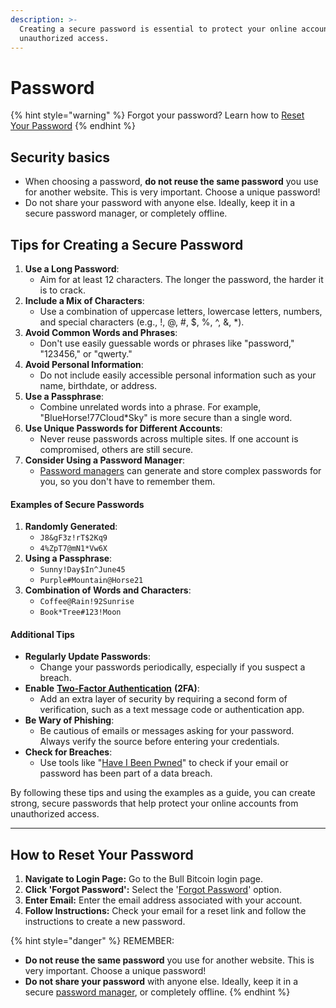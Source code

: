 ```yaml
---
description: >-
  Creating a secure password is essential to protect your online accounts from
  unauthorized access.
---
```


# Password

{% hint style="warning" %}
Forgot your password? Learn how to [Reset Your Password](password.md#how-to-reset-your-password)
{% endhint %}

## Security basics

* When choosing a password, **do not reuse the same password** you use for another website. This is very important. Choose a unique password!
* Do not share your password with anyone else. Ideally, keep it in a secure password manager, or completely offline.

## Tips for Creating a Secure Password

1. **Use a Long Password**:
   * Aim for at least 12 characters. The longer the password, the harder it is to crack.
2. **Include a Mix of Characters**:
   * Use a combination of uppercase letters, lowercase letters, numbers, and special characters (e.g., !, @, #, $, %, ^, &, \*).
3. **Avoid Common Words and Phrases**:
   * Don't use easily guessable words or phrases like "password," "123456," or "qwerty."
4. **Avoid Personal Information**:
   * Do not include easily accessible personal information such as your name, birthdate, or address.
5. **Use a Passphrase**:
   * Combine unrelated words into a phrase. For example, "BlueHorse!77Cloud\*Sky" is more secure than a single word.
6. **Use Unique Passwords for Different Accounts**:
   * Never reuse passwords across multiple sites. If one account is compromised, others are still secure.
7. **Consider Using a Password Manager**:
   * [Password managers](../../frequently-asked-questions/account-issues/what-is-a-password-manager.md) can generate and store complex passwords for you, so you don't have to remember them.

#### Examples of Secure Passwords

1. **Randomly Generated**:
   * `J8&gF3z!rT$2Kq9`
   * `4%ZpT7@mN1*Vw6X`
2. **Using a Passphrase**:
   * `Sunny!Day$In^June45`
   * `Purple#Mountain@Horse21`
3. **Combination of Words and Characters**:
   * `Coffee@Rain!92Sunrise`
   * `Book*Tree#123!Moon`

#### Additional Tips

* **Regularly Update Passwords**:
  * Change your passwords periodically, especially if you suspect a breach.
* **Enable** [**Two-Factor Authentication**](two-factor-authentication.md) **(2FA)**:
  * Add an extra layer of security by requiring a second form of verification, such as a text message code or authentication app.
* **Be Wary of Phishing**:
  * Be cautious of emails or messages asking for your password. Always verify the source before entering your credentials.
* **Check for Breaches**:
  * Use tools like "[Have I Been Pwned](https://haveibeenpwned.com/)" to check if your email or password has been part of a data breach.

By following these tips and using the examples as a guide, you can create strong, secure passwords that help protect your online accounts from unauthorized access.



***

## How to Reset Your Password

1. **Navigate to Login Page:** Go to the Bull Bitcoin login page.
2. **Click 'Forgot Password':** Select the '[Forgot Password](https://bullbitcoin.com/forgot-password)' option.
3. **Enter Email:** Enter the email address associated with your account.
4. **Follow Instructions:** Check your email for a reset link and follow the instructions to create a new password.



{% hint style="danger" %}
REMEMBER:&#x20;

* **Do not reuse the same password** you use for another website. This is very important. Choose a unique password!
* **Do not share your password** with anyone else. Ideally, keep it in a secure [password manager](../../frequently-asked-questions/account-issues/what-is-a-password-manager.md), or completely offline.
{% endhint %}

